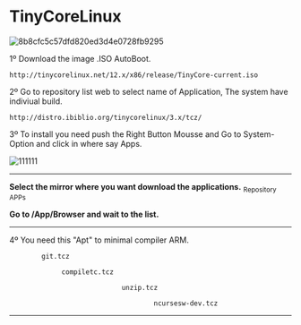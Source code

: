 # TinyCoreLinux
![8b8cfc5c57dfd820ed3d4e0728fb9295](https://user-images.githubusercontent.com/74788266/128921665-7f5be774-3c25-4910-81b1-142a860e4890.png)

1º Download the image .ISO AutoBoot.

    http://tinycorelinux.net/12.x/x86/release/TinyCore-current.iso

2º Go to repository list web to select name of Application, The system have indiviual build.

    http://distro.ibiblio.org/tinycorelinux/3.x/tcz/
    
    
3º To install you need push the Right Button Mousse and Go to System-Option and click in where say Apps.</b><br>

![111111](https://user-images.githubusercontent.com/74788266/128923314-730ebd20-d905-43f0-bc27-58cdddaf1b71.jpg)
________________________________________________________________
<b>Select the mirror where you want download the applications.</b>  <sub> Repository APPs</sub> <br> 


<b> Go to /App/Browser and wait to the list. </b><br>
_____________________________________________________________________________
4º You need this "Apt" to minimal compiler ARM.


            git.tcz
            
                 compiletc.tcz

                                unzip.tcz

                                        ncursesw-dev.tcz

_________________________________________________________________

    
    





